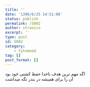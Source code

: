 ```yaml
---
title: ''
date: '1396/6/25 14:51:00'
status: publish
permalink: /5002
author: straxico
excerpt: ''
type: post
id: 5002
category:
    - tytomood
tag: []
post_format: []
---
```

اگه مهم ترین هدف ناخدا حفظ کشتی خود بود  
آن را برای همیشه در بندر نگه میداشت